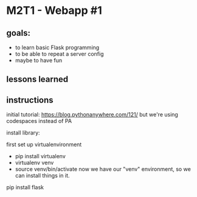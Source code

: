 # M2T1 - Webapp #1

## goals:
- to learn basic Flask programming
- to be able to repeat a server config
- maybe to have fun

## lessons learned

## instructions
initial tutorial: https://blog.pythonanywhere.com/121/
but we're using codespaces instead of PA

install library:

first set up virtualenvironment
- pip install virtualenv
- virtualenv venv
- source venv/bin/activate
now we have our "venv" environment, so we can install things in it.


pip install flask